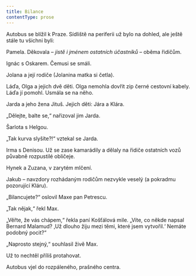 ```yaml
---
title: Bilance
contentType: prose
---
```


Autobus se blížil k Praze. Sídliště na periferii už bylo na dohled, ale ještě stále tu všichni byli:

  

Pamela. Děkovala – _jistě i jménem ostatních účastníků_ – oběma řidičům.

  

Ignác s Oskarem. Čemusi se smáli.

  

Jolana a její rodiče (Jolanina matka si četla).

  

Láďa, Olga a jejich dvě děti. Olga nemohla dovřít zip černé cestovní kabely. Láďa jí pomohl. Usmála se na něho.

  

Jarda a jeho žena Jituš. Jejich děti: Jára a Klára.

  

„Dělejte, balte se,“ nařizoval jim Jarda.

Šarlota s Helgou.

  

„Tak kurva slyšíte?!“ vztekal se Jarda.

Irma s Denisou. Už se zase kamarádily a dělaly na řidiče ostatních vozů půvabně rozpustilé obličeje.

  

Hynek a Zuzana, v zarytém mlčení.

  

Jakub – navzdory rozhádaným rodičům nezvykle veselý (a po­krad­mu pozorující Kláru).

  

„Bilancujete?“ oslovil Maxe pan Petrescu.

  

„Tak nějak,“ řekl Max.

  

„Věřte, že vás chápem,“ řekla paní Košťálová mile. „Víte, co někde napsal Bernard Malamud? ‚Už dlouho žiju mezi těmi, které jsem vytvořil.‘ Nemáte podobný pocit?“

„Naprosto stejný,“ souhlasil živě Max.

Už to nechtěl příliš protahovat.

Autobus vjel do rozpáleného, prašného centra.
